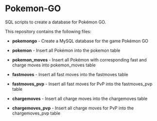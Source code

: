 # Pokemon-GO
SQL scripts to create a database for Pokémon GO.

This repository contains the following files:

- **pokemongo**       - Create a MySQL database for the game Pokémon GO

- **pokemon**         - Insert all Pokémon into the pokemon table

- **pokemon_moves**   - Insert all Pokémon with corresponding fast and charge moves into pokemon_moves table

- **fastmoves**       - Insert all fast moves into the fastmoves table

- **fastmoves_pvp**   - Insert all fast moves for PvP into the fastmoves_pvp table

- **chargemoves**     - Insert all charge moves into the chargemoves table

- **chargemoves_pvp** - Insert all charge moves for PvP into the chargemoves_pvp table
